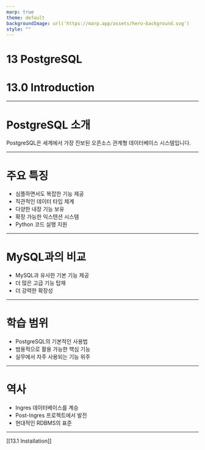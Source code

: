 ```yaml
---
marp: true
theme: default
backgroundImage: url('https://marp.app/assets/hero-background.svg')
style: ""
---
```


# 13 PostgreSQL

# 13.0 Introduction

---

# PostgreSQL 소개

PostgreSQL은 세계에서 가장 진보된 오픈소스 관계형 데이터베이스 시스템입니다.

---

# 주요 특징

- 심플하면서도 복잡한 기능 제공
- 직관적인 데이터 타입 체계
- 다양한 내장 기능 보유
- 확장 가능한 익스텐션 시스템
- Python 코드 실행 지원

---

# MySQL과의 비교

- MySQL과 유사한 기본 기능 제공
- 더 많은 고급 기능 탑재
- 더 강력한 확장성

---

# 학습 범위

- PostgreSQL의 기본적인 사용법
- 범용적으로 활용 가능한 핵심 기능
- 실무에서 자주 사용되는 기능 위주

---

# 역사

- Ingres 데이터베이스를 계승
- Post-Ingres 프로젝트에서 발전
- 현대적인 RDBMS의 표준

---

[[13.1 Installation]]
